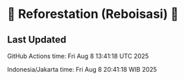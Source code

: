 
# 🌳 Reforestation (Reboisasi) 🌲

## Last Updated

GitHub Actions time: Fri Aug  8 13:41:18 UTC 2025

Indonesia/Jakarta time: Fri Aug  8 20:41:18 WIB 2025
